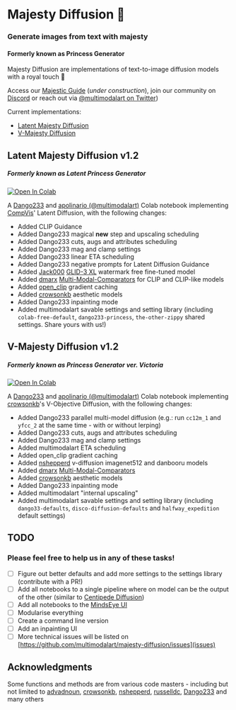 # Majesty Diffusion 👑
### Generate images from text with majesty
#### Formerly known as Princess Generator
Majesty Diffusion are implementations of text-to-image diffusion models with a royal touch 👸

Access our [Majestic Guide](multimodal.art/majesty-diffusion) (_under construction_), join our community on [Discord](https://discord.gg/yNBtQBEDfZ) or reach out via [@multimodalart on Twitter](https://twitter.com/multimodalart))

Current implementations:
- [Latent Majesty Diffusion](#latent-majesty-diffusion-v12)
- [V-Majesty Diffusion](#v-majesty-diffusion-v12)


## Latent Majesty Diffusion v1.2
##### Formerly known as Latent Princess Generator
[![Open In Colab](https://colab.research.google.com/assets/colab-badge.svg)](https://colab.research.google.com/github/multimodalart/MajestyDiffusion/blob/main/latent.ipynb)

A [Dango233](https://github.com/Dango233) and [apolinario (@multimodalart)](https://github.com/multimodalart) Colab notebook implementing [CompVis](https://github.com/CompVis)' Latent Diffusion, with the following changes:
  - Added CLIP Guidance
  - Added Dango233 magical **new** step and upscaling scheduling
  - Added Dango233 cuts, augs and attributes scheduling
  - Added Dango233 mag and clamp settings
  - Added Dango233 linear ETA scheduling
  - Added Dango233 negative prompts for Latent Diffusion Guidance
  - Added [Jack000](https://github.com/Jack000) [GLID-3 XL](https://github.com/Jack000/glid-3-xl) watermark free fine-tuned model
  - Added [dmarx](https://github.com/dmarx/) [Multi-Modal-Comparators](https://github.com/dmarx/Multi-Modal-Comparators) for CLIP and CLIP-like models
  - Added [open_clip](https://github.com/mlfoundations/open_clip) gradient caching
  - Added [crowsonkb](https://github.com/crowsonkb/v-diffusion-pytorch) aesthetic models
  - Added Dango233 inpainting mode
  - Added multimodalart savable settings and setting library (including `colab-free-default`, `dango233-princess`, `the-other-zippy` shared settings. Share yours with us!)

## V-Majesty Diffusion v1.2
##### Formerly known as Princess Generator ver. Victoria
[![Open In Colab](https://colab.research.google.com/assets/colab-badge.svg)](https://colab.research.google.com/github/multimodalart/MajestyDiffusion/blob/main/v.ipynb)

A [Dango233](https://github.com/Dango233) and [apolinario (@multimodalart)](https://github.com/multimodalart) Colab notebook implementing [crowsonkb](https://github.com/crowsonkb/v-diffusion-pytorch)'s V-Objective Diffusion, with the following changes: 
  - Added Dango233 parallel multi-model diffusion (e.g.: run `cc12m_1` and `yfcc_2` at the same time - with or without lerping)
  - Added Dango233 cuts, augs and attributes scheduling
  - Added Dango233 mag and clamp settings
  - Added multimodalart ETA scheduling
  - Added open_clip gradient caching
  - Added [nshepperd](https://github.com/nshepperd) v-diffusion imagenet512 and danbooru models
  - Added [dmarx](https://github.com/dmarx) [Multi-Modal-Comparators](https://github.com/dmarx/Multi-Modal-Comparators)
  - Added [crowsonkb](https://github.com/crowsonkb) aesthetic models
  - Added Dango233 inpainting mode
  - Added multimodalart "internal upscaling" 
  - Added multimodalart savable settings and setting library (including `dango33-defaults`, `disco-diffusion-defaults` and `halfway_expedition` default settings)

## TODO
### Please feel free to help us in any of these tasks!
  - [ ] Figure out better defaults and add more settings to the settings library (contribute with a PR!)
  - [ ] Add all notebooks to a single pipeline where on model can be the output of the other (similar to [Centipede Diffusion](https://github.com/Zalring/Centipede_Diffusion))
  - [ ] Add all notebooks to the [MindsEye UI](multimodal.art/mindseye)
  - [ ] Modularise everything
  - [ ] Create a command line version
  - [ ] Add an inpainting UI
  - [ ] More technical issues will be listed on [https://github.com/multimodalart/majesty-diffusion/issues](issues)

## Acknowledgments
Some functions and methods are from various code masters - including but not limited to [advadnoun](https://twitter.com/advadnoun), [crowsonkb](https://github.com/crowsonkb), [nshepperd](https://github.com/nshepperd), [russelldc](https://github.com/russelldc), [Dango233](https://github.com/Dango233) and many others
